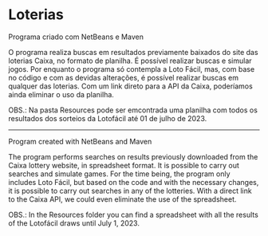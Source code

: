 # Loterias

Programa criado com NetBeans e Maven

O programa realiza buscas em resultados previamente baixados do site 
das loterias Caixa, no formato de planilha.
É possível realizar buscas e simular jogos.
Por enquanto o programa só contempla a Loto Fácil, mas, com base no código
e com as devidas alterações, é possível realizar buscas em qualquer das loterias.
Com um link direto para a API da Caixa, poderíamos ainda eliminar o uso da planilha.

OBS.: Na pasta Resources pode ser emcontrada uma planilha com todos os resultados 
dos sorteios da Lotofácil até 01 de julho de 2023.

________________________________________________________________________________________

Program created with NetBeans and Maven

The program performs searches on results previously downloaded from the Caixa lottery website, in spreadsheet format. It is possible to carry out searches and simulate games. For the time being, the program only includes Loto Fácil, but based on the code and with the necessary changes, it is possible to carry out searches in any of the lotteries. With a direct link to the Caixa API, we could even eliminate the use of the spreadsheet.

OBS.: In the Resources folder you can find a spreadsheet with all the results of the Lotofácil draws until July 1, 2023.
